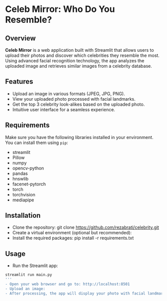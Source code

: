 # Celeb Mirror: Who Do You Resemble?

## Overview

**Celeb Mirror** is a web application built with Streamlit that allows users to upload their photos and discover which celebrities they resemble the most. Using advanced facial recognition technology, the app analyzes the uploaded image and retrieves similar images from a celebrity database.

## Features

- Upload an image in various formats (JPEG, JPG, PNG).
- View your uploaded photo processed with facial landmarks.
- Get the top 3 celebrity look-alikes based on the uploaded photo.
- Intuitive user interface for a seamless experience.

## Requirements

Make sure you have the following libraries installed in your environment. You can install them using `pip`:

- streamlit
- Pillow
- numpy
- opencv-python
- pandas
- hnswlib
- facenet-pytorch
- torch
- torchvision
- mediapipe

## Installation
- Clone the repository: git clone <https://github.com/rezabrati/celebrity.git>
- Create a virtual environment (optional but recommended):
- Install the required packages: pip install -r requirements.txt
 
## Usage
- Run the Streamlit app: 
```bash
streamlit run main.py
'''
- Open your web browser and go to: http://localhost:8501
- Upload an image:
- After processing, the app will display your photo with facial landmarks and the top 3 celebrity matches.